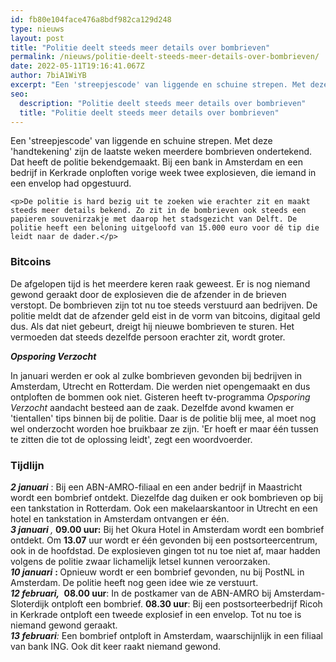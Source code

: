 ```yaml
---
id: fb80e104face476a8bdf982ca129d248
type: nieuws
layout: post
title: "Politie deelt steeds meer details over bombrieven"
permalink: /nieuws/politie-deelt-steeds-meer-details-over-bombrieven/
date: 2022-05-11T19:16:41.067Z
author: 7biA1WiYB
excerpt: "Een 'streepjescode' van liggende en schuine strepen. Met deze 'handtekening' zijn de laatste weken meerdere bombrieven ondertekend. Dat heeft de politie bekendgemaakt. Bij een bank in Amsterdam en een bedrijf in Kerkrade onploften vorige week twee explosieven, die iemand in een envelop had opgestuurd.   "
seo:
  description: "Politie deelt steeds meer details over bombrieven"
  title: "Politie deelt steeds meer details over bombrieven"
---
```

Een 'streepjescode' van liggende en schuine strepen. Met deze 'handtekening' zijn de laatste weken meerdere bombrieven ondertekend. Dat heeft de politie bekendgemaakt. Bij een bank in Amsterdam en een bedrijf in Kerkrade onploften vorige week twee explosieven, die iemand in een envelop had opgestuurd.   

    <p>De politie is hard bezig uit te zoeken wie erachter zit en maakt steeds meer details bekend. Zo zit in de bombrieven ook steeds een papieren souvenirzakje met daarop het stadsgezicht van Delft. De politie heeft een beloning uitgeloofd van 15.000 euro voor dé tip die leidt naar de dader.</p>
<h3>Bitcoins</h3>
<p>De afgelopen tijd is het meerdere keren raak geweest. Er is nog niemand gewond geraakt door de explosieven die de afzender in de brieven verstopt. De bombrieven zijn tot nu toe steeds verstuurd aan bedrijven. De politie meldt dat de afzender geld eist in de vorm van bitcoins, digitaal geld dus. Als dat niet gebeurt, dreigt hij nieuwe bombrieven te sturen. Het vermoeden dat steeds dezelfde persoon erachter zit, wordt groter.</p>
<p><strong><em>Opsporing Verzocht </em></strong></p>
<p>In januari werden er ook al zulke bombrieven gevonden bij bedrijven in Amsterdam, Utrecht en Rotterdam. Die werden niet opengemaakt en dus ontploften de bommen ook niet. Gisteren heeft tv-programma <em>Opsporing Verzocht</em> aandacht besteed aan de zaak. Dezelfde avond kwamen er 'tientallen' tips binnen bij de politie. Daar is de politie blij mee, al moet nog wel onderzocht worden hoe bruikbaar ze zijn. 'Er hoeft er maar één tussen te zitten die tot de oplossing leidt', zegt een woordvoerder.</p>
<h3>Tijdlijn</h3>
<p><em><strong>2 januari</strong></em> : Bij een ABN-AMRO-filiaal en een ander bedrijf in Maastricht wordt een bombrief ontdekt. Diezelfde dag duiken er ook bombrieven op bij een tankstation in Rotterdam. Ook een makelaarskantoor in Utrecht en een hotel en tankstation in Amsterdam ontvangen er één.<br><em><strong>3 januari </strong>, </em><strong>09.00 uur:</strong> Bij het Okura Hotel in Amsterdam wordt een bombrief ontdekt. Om <strong>13.07</strong> uur wordt er één gevonden bij een postsorteercentrum, ook in de hoofdstad. De explosieven gingen tot nu toe niet af, maar hadden volgens de politie zwaar lichamelijk letsel kunnen veroorzaken. <br><em><strong>10 januari</strong></em> <strong>: </strong>Opnieuw wordt er een bombrief gevonden, nu bij PostNL in Amsterdam. De politie heeft nog geen idee wie ze verstuurt.<br><strong><em>12 februari, </em></strong> <strong>08.00 uur</strong>: In de postkamer van de ABN-AMRO bij Amsterdam-Sloterdijk ontploft een bombrief. <strong>08.30 uur</strong>: Bij een postsorteerbedrijf Ricoh in Kerkrade ontploft een tweede explosief in een envelop. Tot nu toe is niemand gewond geraakt. <br><strong><em>13 februari</em></strong><em>:</em> Een bombrief ontploft in Amsterdam, waarschijnlijk in een filiaal van bank ING. Ook dit keer raakt niemand gewond.</p>  
